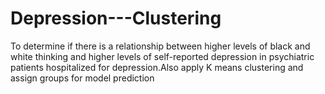 # Depression---Clustering
To determine if there is a relationship between higher levels of black and white thinking and higher levels of self-reported depression in psychiatric patients hospitalized for depression.Also apply K means clustering and assign groups for model prediction
